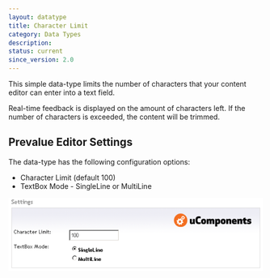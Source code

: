 ```yaml
---
layout: datatype
title: Character Limit
category: Data Types
description:
status: current
since_version: 2.0
---
```


This simple data-type limits the number of characters that your content editor can enter into a text field.

Real-time feedback is displayed on the amount of characters left. If the number of characters is exceeded, the content will be trimmed.

## Prevalue Editor Settings

The data-type has the following configuration options:
* Character Limit (default 100)
* TextBox Mode - SingleLine or MultiLine

![Prevalue Editor](CharLimit_PrevalueEditor.png)
